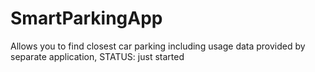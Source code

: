 # SmartParkingApp
Allows you to find closest car parking including usage data provided by separate application, STATUS: just started
